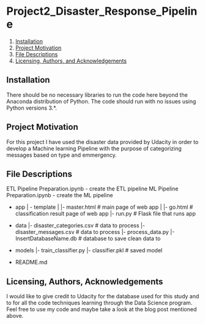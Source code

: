# Project2_Disaster_Response_Pipeline

1. [Installation](#installation)
2. [Project Motivation](#motivation)
3. [File Descriptions](#files)
4. [Licensing, Authors, and Acknowledgements](#licensing)

## Installation <a name="installation"></a>
There should be no necessary libraries to run the code here beyond the Anaconda distribution of Python. The code should run with no issues using Python versions 3.*.

## Project Motivation<a name="motivation"></a>
For this project I have used the disaster data provided by Udacity in order to develop a Machine learning Pipeline with the purpose of categorizing messages based on type and emmergency. 

## File Descriptions <a name="files"></a>
ETL Pipeline Preparation.ipynb - create the ETL pipeline
ML Pipeline Preparation.ipynb -  create the ML pipeline

- app
| - template
| |- master.html  # main page of web app
| |- go.html  # classification result page of web app
|- run.py  # Flask file that runs app

- data
|- disaster_categories.csv  # data to process 
|- disaster_messages.csv  # data to process
|- process_data.py
|- InsertDatabaseName.db   # database to save clean data to

- models
|- train_classifier.py
|- classifier.pkl  # saved model 

- README.md

## Licensing, Authors, Acknowledgements<a name="licensing"></a>
I would like to give credit to Udacity for the database used for this study and to for all the code techniques learning through the Data Science program. 
Feel free to use my code and maybe take a look at the blog post mentioned above. 

